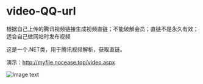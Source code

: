 # video-QQ-url
根据自己上传的腾讯视频链接生成视频直链；不能破解会员；直链不是永久有效；适合自己做网站时发布视频

这是一个.NET类，用于腾讯视频解析，获取直链。
  
 演示：http://myfile.nocease.top/video.aspx

 ![Image text](https://image.baidu.com/search/down?tn=download&url=http://h.hiphotos.baidu.com/image/pic/item/d31b0ef41bd5ad6e124bab668ccb39dbb7fd3c88.jpg)
 
